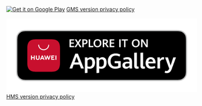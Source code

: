 <a href='https://play.google.com/store/apps/details?id=com.hwstudio.wordpractice.g'><img alt='Get it on Google Play' src='https://play.google.com/intl/en_us/badges/static/images/badges/en_badge_web_generic.png'/></a>
<a href = "https://wakemanck.github.io/Word-Practice/GMSVersionPrivacyPolicy.html">GMS version privacy policy</a><br>
<br>
<a href='https://appgallery.huawei.com/#/app/C103439095'><img alt='Explore it on AppGallery' src='https://raw.githubusercontent.com/WakemanCK/Worksheet-Genie/master/huawei-appgallery-badge-dark.png'/></a>
<a href = "https://wakemanck.github.io/Word-Practice/HMSVersionPrivacyPolicy.html">HMS version privacy policy</a>
